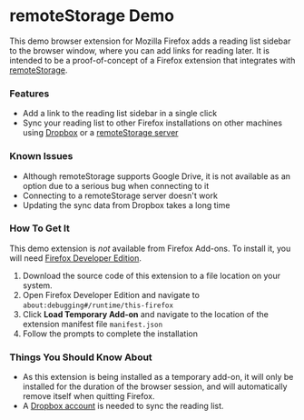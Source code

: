 # remoteStorage Demo
This demo browser extension for Mozilla Firefox adds a reading list sidebar to the browser window, where you can add links for reading later. It is intended to be a proof-of-concept of a Firefox extension that integrates with [remoteStorage](https://github.com/remotestorage/remotestorage.js).

### Features
- Add a link to the reading list sidebar in a single click
- Sync your reading list to other Firefox installations on other machines using [Dropbox](https://www.dropbox.com) or a [remoteStorage server](https://remotestorage.io/servers/)

### Known Issues
- Although remoteStorage supports Google Drive, it is not available as an option due to a serious bug when connecting to it
- Connecting to a remoteStorage server doesn't work
- Updating the sync data from Dropbox takes a long time

### How To Get It
This demo extension is _not_ available from Firefox Add-ons. To install it, you will need [Firefox Developer Edition](https://www.mozilla.org/en-US/firefox/developer/).

1. Download the source code of this extension to a file location on your system.
2. Open Firefox Developer Edition and navigate to `about:debugging#/runtime/this-firefox`
3. Click **Load Temporary Add-on** and navigate to the location of the extension manifest file `manifest.json`
4. Follow the prompts to complete the installation

### Things You Should Know About
- As this extension is being installed as a temporary add-on, it will only be installed for the duration of the browser session, and will automatically remove itself when quitting Firefox.
- A [Dropbox account](https://www.dropbox.com) is needed to sync the reading list.

